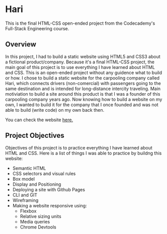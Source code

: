 # Hari
This is the final HTML-CSS open-ended project from the Codecademy's Full-Stack Engineering course.

## Overview
In this project, I had to build a static website using HTML5 and CSS3 about a fictional product/company. Because it's a final HTML-CSS project, the main goal of this project is to use everything I have learned about HTML and CSS. This is an open-ended project without any guidence what to build or how. I chose to build a static website for the carpooling company called Hari, which connects drivers (non-comercial) with passengers going to the same destination and is intended for long-distance intercity traveling. Main motiviation to build a site around this product is that I was a founder of this carpooling company years ago. Now knowing how to build a website on my own, I wanted to build it for the company that I once founded and was not able to build (write code) on my own back then.  

You can check the website [here.](https://nikabazadze.github.io/carpool/)

## Project Objectives
Objectives of this project is to practice everything I have learned about HTML and CSS. Here is a list of things I was able to practice by buildng this website:

* Semantic HTML
* CSS selectors and visual rules
* Box model
* Display and Positioning
* Deploying a site with Github Pages
* CLI and GIT
* Wireframing
* Making a website responsive using:
    * Flexbox
    * Relative sizing units
    * Media queries
    * Chrome Devtools